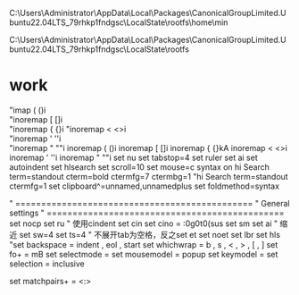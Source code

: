 
C:\Users\Administrator\AppData\Local\Packages\CanonicalGroupLimited.Ubuntu22.04LTS_79rhkp1fndgsc\LocalState\rootfs\home\min


C:\Users\Administrator\AppData\Local\Packages\CanonicalGroupLimited.Ubuntu22.04LTS_79rhkp1fndgsc\LocalState\rootfs
# work
"imap ( ()<ESC>i  
"inoremap [ []<ESC>i  
"inoremap { {<CR>}<ESC>i 
"inoremap < <><ESC>i  
"inoremap ' ''<ESC>i  
"inoremap " ""i 
inoremap ( ()<ESC>i
inoremap [ []<ESC>i
inoremap { {<CR>}<ESC>kA<CR>
inoremap < <><ESC>i
inoremap ' ''<ESC>i
inoremap " ""<ESC>i
set nu
set tabstop=4
set ruler
set ai
set autoindent
set hlsearch
set scroll=10
set mouse=c
syntax on
hi Search term=standout cterm=bold ctermfg=7 ctermbg=1
"hi Search term=standout ctermfg=1
set clipboard^=unnamed,unnamedplus
set foldmethod=syntax

" ==============================================
"  General settings
" ==============================================
set nocp
set ru
"  使用cindent
set cin
set cino = :0g0t0(sus
set sm
set ai
"  缩近
set sw=4
set ts=4
"  不展开tab为空格，反之set et
set noet
set lbr
set hls
"set backspace = indent , eol , start
set whichwrap = b , s , < , > , [ , ]
set fo+ = mB
set selectmode =
set mousemodel = popup
set keymodel =
set selection = inclusive



set matchpairs+ = <:>
